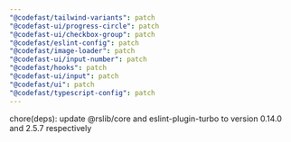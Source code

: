```yaml
---
"@codefast/tailwind-variants": patch
"@codefast-ui/progress-circle": patch
"@codefast-ui/checkbox-group": patch
"@codefast/eslint-config": patch
"@codefast/image-loader": patch
"@codefast-ui/input-number": patch
"@codefast/hooks": patch
"@codefast-ui/input": patch
"@codefast/ui": patch
"@codefast/typescript-config": patch
---
```


chore(deps): update @rslib/core and eslint-plugin-turbo to version 0.14.0 and 2.5.7 respectively
